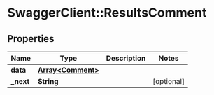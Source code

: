 # SwaggerClient::ResultsComment

## Properties
Name | Type | Description | Notes
------------ | ------------- | ------------- | -------------
**data** | [**Array&lt;Comment&gt;**](Comment.md) |  | 
**_next** | **String** |  | [optional] 


